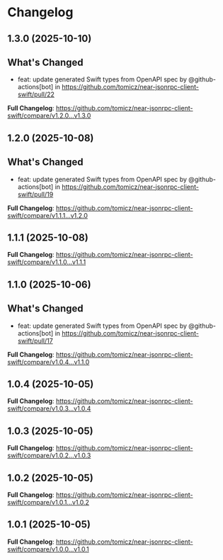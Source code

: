 # Changelog

## 1.3.0 (2025-10-10)

## What's Changed
* feat: update generated Swift types from OpenAPI spec by @github-actions[bot] in https://github.com/tomicz/near-jsonrpc-client-swift/pull/22


**Full Changelog**: https://github.com/tomicz/near-jsonrpc-client-swift/compare/v1.2.0...v1.3.0

## 1.2.0 (2025-10-08)

## What's Changed
* feat: update generated Swift types from OpenAPI spec by @github-actions[bot] in https://github.com/tomicz/near-jsonrpc-client-swift/pull/19


**Full Changelog**: https://github.com/tomicz/near-jsonrpc-client-swift/compare/v1.1.1...v1.2.0

## 1.1.1 (2025-10-08)

**Full Changelog**: https://github.com/tomicz/near-jsonrpc-client-swift/compare/v1.1.0...v1.1.1

## 1.1.0 (2025-10-06)

## What's Changed
* feat: update generated Swift types from OpenAPI spec by @github-actions[bot] in https://github.com/tomicz/near-jsonrpc-client-swift/pull/17


**Full Changelog**: https://github.com/tomicz/near-jsonrpc-client-swift/compare/v1.0.4...v1.1.0

## 1.0.4 (2025-10-05)

**Full Changelog**: https://github.com/tomicz/near-jsonrpc-client-swift/compare/v1.0.3...v1.0.4

## 1.0.3 (2025-10-05)

**Full Changelog**: https://github.com/tomicz/near-jsonrpc-client-swift/compare/v1.0.2...v1.0.3

## 1.0.2 (2025-10-05)

**Full Changelog**: https://github.com/tomicz/near-jsonrpc-client-swift/compare/v1.0.1...v1.0.2

## 1.0.1 (2025-10-05)

**Full Changelog**: https://github.com/tomicz/near-jsonrpc-client-swift/compare/v1.0.0...v1.0.1
